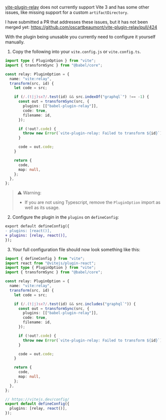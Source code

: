 [vite-plugin-relay](https://github.com/oscartbeaumont/vite-plugin-relay) does not currently support Vite 3 and has some other issues, like missing support for a custom `artifactDirectory`.

I have submitted a PR that addresses these issues, but it has not been merged yet: https://github.com/oscartbeaumont/vite-plugin-relay/pull/424

With the plugin being unusable you currently need to configure it yourself manually.

1. Copy the following into your `vite.config.js` or `vite.config.ts`.

```typescript
import type { PluginOption } from "vite";
import { transformSync } from "@babel/core";

const relay: PluginOption = {
  name: "vite:relay",
  transform(src, id) {
    let code = src;

    if (/.(t|j)sx?/.test(id) && src.indexOf("graphql`") !== -1) {
      const out = transformSync(src, {
        plugins: [["babel-plugin-relay"]],
        code: true,
        filename: id,
      });

      if (!out?.code) {
        throw new Error(`vite-plugin-relay: Failed to transform ${id}`);
      }

      code = out.code;
    }

    return {
      code,
      map: null,
    };
  },
};
```

> ⚠️ Warning:
>
> - If you are not using Typescript, remove the `PluginOption` import as well as its usage.

2. Configure the plugin in the `plugins` on `defineConfig`:

```diff
export default defineConfig({
- plugins: [react()],
+ plugins: [relay, react()],
});
```

3. Your full configuration file should now look something like this:

```typescript
import { defineConfig } from "vite";
import react from "@vitejs/plugin-react";
import type { PluginOption } from "vite";
import { transformSync } from "@babel/core";

const relay: PluginOption = {
  name: "vite:relay",
  transform(src, id) {
    let code = src;

    if (/.(t|j)sx?/.test(id) && src.includes("graphql`")) {
      const out = transformSync(src, {
        plugins: [["babel-plugin-relay"]],
        code: true,
        filename: id,
      });

      if (!out?.code) {
        throw new Error(`vite-plugin-relay: Failed to transform ${id}`);
      }

      code = out.code;
    }

    return {
      code,
      map: null,
    };
  },
};

// https://vitejs.dev/config/
export default defineConfig({
  plugins: [relay, react()],
});
```
